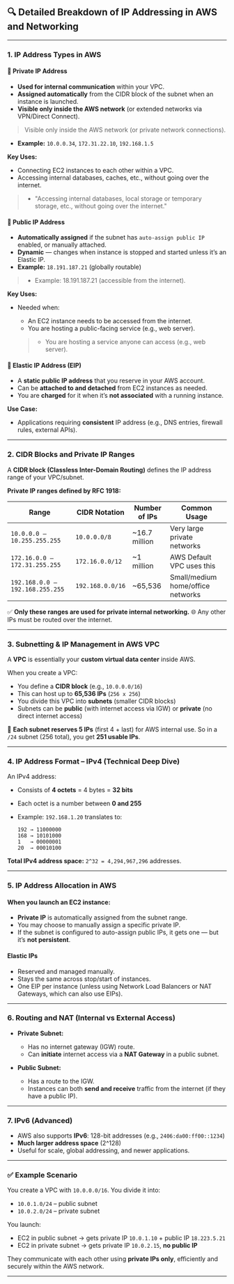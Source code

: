 ## 🔍 **Detailed Breakdown of IP Addressing in AWS and Networking**

---

### **1. IP Address Types in AWS**

#### 🔸 **Private IP Address**

* **Used for internal communication** within your VPC.
* **Assigned automatically** from the CIDR block of the subnet when an instance is launched.
* **Visible only inside the AWS network** (or extended networks via VPN/Direct Connect).
> Visible only inside the AWS network (or private network connections).

* **Example:** `10.0.0.34`, `172.31.22.10`, `192.168.1.5`

**Key Uses:**

* Connecting EC2 instances to each other within a VPC.
* Accessing internal databases, caches, etc., without going over the internet.
> - "Accessing internal databases, local storage or temporary storage, etc., without going over the internet."



#### 🔸 **Public IP Address**

* **Automatically assigned** if the subnet has `auto-assign public IP` enabled, or manually attached.
* **Dynamic** — changes when instance is stopped and started unless it’s an Elastic IP.
* **Example:** `18.191.187.21` (globally routable)
> - Example: 18.191.187.21 (accessible from the internet).

**Key Uses:**

* Needed when:

  * An EC2 instance needs to be accessed from the internet.
  * You are hosting a public-facing service (e.g., web server).
  > - You are hosting a service anyone can access (e.g., web server).

#### 🔸 **Elastic IP Address (EIP)**

* A **static public IP address** that you reserve in your AWS account.
* Can be **attached to and detached** from EC2 instances as needed.
* You are **charged** for it when it’s **not associated** with a running instance.

**Use Case:**

* Applications requiring **consistent** IP address (e.g., DNS entries, firewall rules, external APIs).

---

### **2. CIDR Blocks and Private IP Ranges**

A **CIDR block (Classless Inter-Domain Routing)** defines the IP address range of your VPC/subnet.

**Private IP ranges defined by RFC 1918:**

| Range                           | CIDR Notation    | Number of IPs  | Common Usage                      |
| ------------------------------- | ---------------- | -------------- | --------------------------------- |
| `10.0.0.0 – 10.255.255.255`     | `10.0.0.0/8`     | \~16.7 million | Very large private networks       |
| `172.16.0.0 – 172.31.255.255`   | `172.16.0.0/12`  | \~1 million    | AWS Default VPC uses this         |
| `192.168.0.0 – 192.168.255.255` | `192.168.0.0/16` | \~65,536       | Small/medium home/office networks |

✅ **Only these ranges are used for private internal networking.**
🌐 Any other IPs must be routed over the internet.

---

### **3. Subnetting & IP Management in AWS VPC**

A **VPC** is essentially your **custom virtual data center** inside AWS.

When you create a VPC:

* You define a **CIDR block** (e.g., `10.0.0.0/16`)
* This can host up to **65,536 IPs** (`256 x 256`)
* You divide this VPC into **subnets** (smaller CIDR blocks)
* Subnets can be **public** (with internet access via IGW) or **private** (no direct internet access)

📝 **Each subnet reserves 5 IPs** (first 4 + last) for AWS internal use.
So in a `/24` subnet (256 total), you get **251 usable IPs**.

---

### **4. IP Address Format – IPv4 (Technical Deep Dive)**

An IPv4 address:

* Consists of **4 octets** = 4 bytes = **32 bits**
* Each octet is a number between **0 and 255**
* Example: `192.168.1.20` translates to:

  ```
  192 → 11000000
  168 → 10101000
  1   → 00000001
  20  → 00010100
  ```

**Total IPv4 address space:**
`2^32 = 4,294,967,296` addresses.

---

### **5. IP Address Allocation in AWS**

#### When you launch an EC2 instance:

* **Private IP** is automatically assigned from the subnet range.
* You may choose to manually assign a specific private IP.
* If the subnet is configured to auto-assign public IPs, it gets one — but it’s **not persistent**.

#### Elastic IPs

* Reserved and managed manually.
* Stays the same across stop/start of instances.
* One EIP per instance (unless using Network Load Balancers or NAT Gateways, which can also use EIPs).

---

### **6. Routing and NAT (Internal vs External Access)**

* **Private Subnet:**

  * Has no internet gateway (IGW) route.
  * Can **initiate** internet access via a **NAT Gateway** in a public subnet.
* **Public Subnet:**

  * Has a route to the IGW.
  * Instances can both **send and receive** traffic from the internet (if they have a public IP).

---

### **7. IPv6 (Advanced)**

* AWS also supports **IPv6**: 128-bit addresses (e.g., `2406:da00:ff00::1234`)
* **Much larger address space** (2^128)
* Useful for scale, global addressing, and newer applications.

---

### ✅ **Example Scenario**

You create a VPC with `10.0.0.0/16`.
You divide it into:

* `10.0.1.0/24` – public subnet
* `10.0.2.0/24` – private subnet

You launch:

* EC2 in public subnet → gets private IP `10.0.1.10` + public IP `18.223.5.21`
* EC2 in private subnet → gets private IP `10.0.2.15`, **no public IP**

They communicate with each other using **private IPs only**, efficiently and securely within the AWS network.

---
